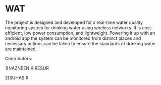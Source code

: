 # WAT
The project is designed and developed for a real-time water quality monitoring system for drinking water using wireless networks. It is cost-efficient, low power consumption, and lightweight. Powering it up with an android app the system can be monitored from distinct places and necessary actions can be taken to ensure the standards of drinking water are maintained.

Contributors: 

1)NAZNEEN KIRESUR 

2)SUHAS R
